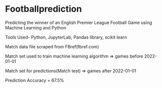 # Footballprediction
Predicting the winner of an English Premier League Football Game using Machine Learning and Python

Tools Used- Python, JupyterLab, Pandas library, scikit learn

Match data file scraped from FBref(fbref.com) 

Match set used to train machine learning algorithm => games before 2022-01-01

Match set for predictions(Match test) => games after 2022-01-01

Prediction Accuracy = 67.5%
